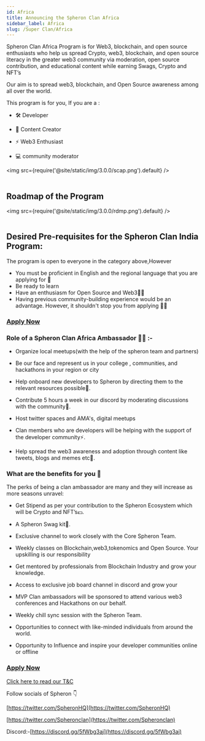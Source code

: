 ```yaml
---
id: Africa
title: Announcing the Spheron Clan Africa
sidebar_label: Africa
slug: /Super Clan/Africa
---
```


Spheron Clan Africa Program is for Web3, blockchain, and open source enthusiasts who help us spread Crypto, web3, blockchain, and open source literacy in the greater web3 community via moderation, open source contribution, and educational content while earning Swags, Crypto and NFT’s

Our aim is to spread web3, blockchain, and Open Source awareness among all over the world.

This program is for you, If you are a :

- 🛠️ Developer

- 🎨 Content Creator

- ⚡ Web3 Enthusiast

- 💻 community moderator

<img src={require('@site/static/img/3.0.0/scap.png').default} /> <br/><br/>

## Roadmap of the Program

<img src={require('@site/static/img/3.0.0/rdmp.png').default} /> <br/><br/>

## Desired Pre-requisites for the Spheron Clan India Program:

The program is open to everyone in the category above,However

- You must be proficient in English and the regional language that you are applying for 👀
- Be ready to learn
- Have an enthusiasm for Open Source and Web3👨‍💻
- Having previous community-building experience would be an advantage. However, it shouldn't stop you from applying 🙌🏻

### [**Apply Now**](https://forms.gle/WZY4reK3jSeMRVuY8)

### Role of a Spheron Clan Africa Ambassador 👨‍💻 :-

- Organize local meetups(with the help of the spheron team and partners)

- Be our face and represent us in your college , communities, and hackathons in your region or city

- Help onboard new developers to Spheron by directing them to the relevant resources possible🚀.

- Contribute 5 hours a week in our discord by moderating discussions with the community🤝.

- Host twitter spaces and AMA's, digital meetups

- Clan members who are developers will be helping with the support of the developer community⚡.

- Help spread the web3 awareness and adoption through content like tweets, blogs and memes etc🎨.

### What are the benefits for you 👀

The perks of being a clan ambassador are many and they will increase as more seasons unravel:

- Get Stipend as per your contribution to the Spheron Ecosystem which will be Crypto and NFT’s💵.

- A Spheron Swag kit🎁.

- Exclusive channel to work closely with the Core Spheron Team.

- Weekly classes on Blockchain,web3,tokenomics and Open Source. Your upskilling is our responsibility

- Get mentored by professionals from Blockchain Industry and grow your knowledge.

- Access to exclusive job board channel in discord and grow your

- MVP Clan ambassadors will be sponsored to attend various web3 conferences and Hackathons on our behalf.

- Weekly chill sync session with the Spheron Team.

- Opportunities to connect with like-minded individuals from around the world.

- Opportunity to Influence and inspire your developer communities online or offline

### [**Apply Now**](https://forms.gle/WZY4reK3jSeMRVuY8)

[Click here to read our T&C](https://doc.clickup.com/37472741/d/h/13qjf5-7264/1db16213e4b85b4)

Follow socials of Spheron 👇

[https://twitter.com/SpheronHQ](https://twitter.com/SpheronHQ)

[https://twitter.com/Spheronclan](https://twitter.com/Spheronclan)

Discord:-[https://discord.gg/5fWbg3aj](https://discord.gg/5fWbg3aj)
